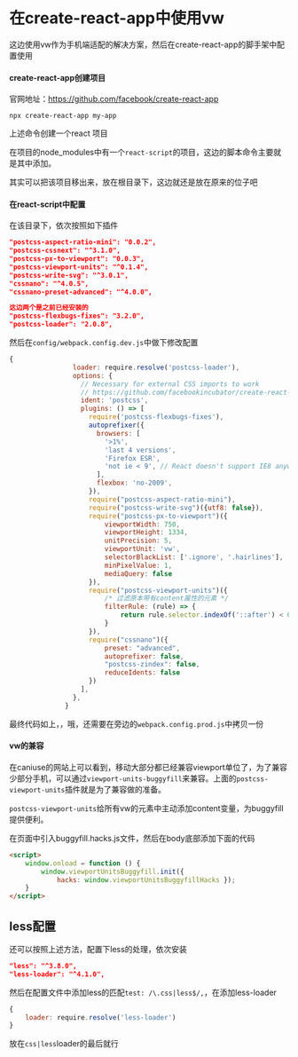 # 在create-react-app中使用vw

这边使用vw作为手机端适配的解决方案，然后在create-react-app的脚手架中配置使用



#### create-react-app创建项目

官网地址：https://github.com/facebook/create-react-app

```shell
npx create-react-app my-app
```

上述命令创建一个react 项目



在项目的node_modules中有一个`react-script`的项目，这边的脚本命令主要就是其中添加。

其实可以把该项目移出来，放在根目录下，这边就还是放在原来的位子吧



#### 在react-script中配置



在该目录下，依次按照如下插件

````json
"postcss-aspect-ratio-mini": "0.0.2",
"postcss-cssnext": "^3.1.0",
"postcss-px-to-viewport": "0.0.3",
"postcss-viewport-units": "^0.1.4",
"postcss-write-svg": "^3.0.1",
"cssnano": "^4.0.5",
"cssnano-preset-advanced": "^4.0.0",

这边两个是之前已经安装的
"postcss-flexbugs-fixes": "3.2.0",
"postcss-loader": "2.0.8",
````

然后在`config/webpack.config.dev.js`中做下修改配置

```javascript
{
                loader: require.resolve('postcss-loader'),
                options: {
                  // Necessary for external CSS imports to work
                  // https://github.com/facebookincubator/create-react-app/issues/2677
                  ident: 'postcss',
                  plugins: () => [
                    require('postcss-flexbugs-fixes'),
                    autoprefixer({
                      browsers: [
                        '>1%',
                        'last 4 versions',
                        'Firefox ESR',
                        'not ie < 9', // React doesn't support IE8 anyway
                      ],
                      flexbox: 'no-2009',
                    }),
                    require("postcss-aspect-ratio-mini"),
                    require("postcss-write-svg")({utf8: false}),
                    require("postcss-px-to-viewport")({
                        viewportWidth: 750,
                        viewportHeight: 1334,
                        unitPrecision: 5,
                        viewportUnit: 'vw',
                        selectorBlackList: ['.ignore', '.hairlines'],
                        minPixelValue: 1,
                        mediaQuery: false
                    }),
                    require("postcss-viewport-units")({
                        /* 过滤原本带有content属性的元素 */
                        filterRule: (rule) => {          
                            return rule.selector.indexOf('::after') < 0 && rule.selector.indexOf(':after') < 0 && rule.selector.indexOf('::before') < 0 && rule.selector.indexOf(':before') < 0;
                        }
                    }),
                    require("cssnano")({
                        preset: "advanced",
                        autoprefixer: false,
                        "postcss-zindex": false,
                        reduceIdents: false
                    })
                  ],
                },
              }
```

最终代码如上，，哦，还需要在旁边的`webpack.config.prod.js`中拷贝一份



#### vw的兼容

在caniuse的网站上可以看到，移动大部分都已经兼容viewport单位了，为了兼容少部分手机，可以通过`viewport-units-buggyfill`来兼容。上面的`postcss-viewport-units`插件就是为了兼容做的准备。



`postcss-viewport-units`给所有vw的元素中主动添加content变量，为buggyfill提供便利。



在页面中引入buggyfill.hacks.js文件，然后在body底部添加下面的代码

```html
<script> 
	window.onload = function () {
		window.viewportUnitsBuggyfill.init({
			hacks: window.viewportUnitsBuggyfillHacks });
	} 
</script>

```





## less配置

还可以按照上述方法，配置下less的处理，依次安装

```json
"less": "^3.8.0",
"less-loader": "^4.1.0",
```

然后在配置文件中添加less的匹配`test: /\.css|less$/,`，在添加less-loader

```javascript
{
	loader: require.resolve('less-loader')
}
```

放在`css|less`loader的最后就行

